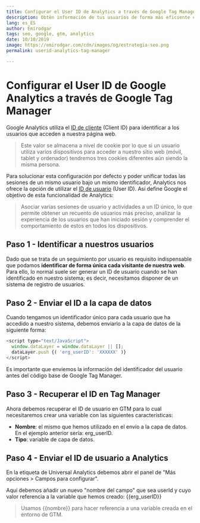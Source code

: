 ```yaml
---
title: Configurar el User ID de Analytics a través de Google Tag Manager
description: Obtén información de tus usuarios de forma más eficiente con la función User ID de Analytics
lang: es_ES
author: Emirodgar
tags: seo, google, gtm, analytics
date: 10/10/2019
image: https://emirodgar.com/cdn/images/og/estrategia-seo.png
permalink: userid-analytics-tag-manager

---
```


# Configurar el User ID de Google Analytics a través de Google Tag Manager

Google Analytics utiliza el [ID de cliente](https://developers.google.com/analytics/devguides/collection/analyticsjs/cookies-user-id?hl=es#getting_the_client_id_from_the_cookie) (Client ID) para identificar a los usuarios que acceden a nuestra página web.

> Este valor se almacena a nivel de cookie por lo que si un usuario utiliza varios dispositivos para acceder a nuestro sitio web (móvil, tablet y ordenador) tendremos tres cookies diferentes aún siendo la misma persona.

Para solucionar esta configuración por defecto y poder unificar todas las sesiones de un mismo usuario bajo un mismo identificador, Analytics nos ofrece la opción de utilizar el [ID de usuario](https://support.google.com/tagmanager/answer/4565987) (User ID).  Así define Google el objetivo de esta funcionalidad de Analytics:

> Asociar varias sesiones de usuario y actividades a un ID único, lo que permite obtener un recuento de usuarios más preciso, analizar la experiencia de los usuarios que han iniciado sesión y comprender el comportamiento de estos en todos los dispositivos.

## Paso 1 - Identificar a nuestros usuarios

Dado que se trata de un seguimiento por usuario es requisito indispensable que podamos **identificar de forma única cada visitante de nuestra web**. Para ello, lo normal suele ser generar un ID de usuario cuando se han identificado en nuestro sistema; es decir, necesitamos disponer de un sistema de registro de usuarios.

## Paso 2 - Enviar el ID a la capa de datos

Cuando tengamos un identificador único para cada usuario que ha accedido a nuestro sistema, debemos enviarlo a la capa de datos de la siguiente forma:

```javascript
<script type="text/JavaScript"> 
  window.dataLayer = window.dataLayer || [];
  dataLayer.push {( 'erg_userID': 'XXXXXX' )} 
</script>

```

Es importante que enviemos la información del identificador del usuario antes del código base de Google Tag Manager.

## Paso 3 - Recuperar el ID en Tag Manager

Ahora debemos recuperar el ID de usuario en GTM para lo cual necesitaremos crear una variable con las siguientes características:

 - **Nombre**: el mismo que hemos utilizado en el envío a la capa de datos. En el ejemplo anterior sería: erg_userID.
 - **Tipo**: variable de capa de datos.

## Paso 4 - Enviar el ID de usuario a Analytics

En la etiqueta de Universal Analytics debemos abrir el panel de "Más opciones > Campos para configurar".

Aquí debemos añadir un nuevo "nombre del campo" que sea userId y cuyo valor referencia a la variable que hemos creado: {{erg_userID}}

> Usamos {{nombre}} para hacer referencia a una variable creada en el entorno de GTM.
<!--stackedit_data:
eyJoaXN0b3J5IjpbMzM5NjI0NDY3LC0xMzAzOTk1NTczXX0=
-->